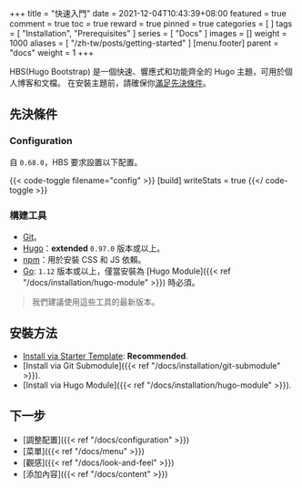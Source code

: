 +++
title = "快速入門"
date = 2021-12-04T10:43:39+08:00
featured = true
comment = true
toc = true
reward = true
pinned = true
categories = [
]
tags = [
  "Installation",
  "Prerequisites"
]
series = [
  "Docs"
]
images = []
weight = 1000
aliases = [
  "/zh-tw/posts/getting-started"
]
[menu.footer]
  parent = "docs"
  weight = 1
+++

HBS(Hugo Bootstrap) 是一個快速、響應式和功能齊全的 Hugo 主題，可用於個人博客和文檔。
在安裝主題前，請確保你[滿足先決條件](#先決條件)。

## 先決條件

### Configuration

自 `0.68.0`，HBS 要求設置以下配置。

{{< code-toggle filename="config" >}}
[build]
  writeStats = true
{{</ code-toggle >}}

### 構建工具

- [Git](https://git-scm.com/downloads)。
- [Hugo](https://gohugo.io/getting-started/installing/)：**extended** `0.97.0` 版本或以上。
- [npm](https://nodejs.org/en/download/)：用於安裝 CSS 和 JS  依賴。
- [Go](https://go.dev/dl/): `1.12` 版本或以上，僅當安裝為 [Hugo Module]({{< ref "/docs/installation/hugo-module" >}}) 時必須。

> 我們建議使用這些工具的最新版本。

## 安裝方法

- [Install via Starter Template](https://github.com/razonyang/hugo-theme-bootstrap-skeleton): **Recommended**.
- [Install via Git Submodule]({{< ref "/docs/installation/git-submodule" >}}).
- [Install via Hugo Module]({{< ref "/docs/installation/hugo-module" >}}).

## 下一步

- [調整配置]({{< ref "/docs/configuration" >}})
- [菜單]({{< ref "/docs/menu" >}})
- [觀感]({{< ref "/docs/look-and-feel" >}})
- [添加內容]({{< ref "/docs/content" >}})

